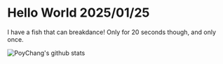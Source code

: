 # Hello World 2025/01/25

I have a fish that can breakdance! Only for 20 seconds though, and only once.

![PoyChang's github stats](https://github-readme-stats.vercel.app/api?username=poychang&show_icons=true&theme=dracula)
